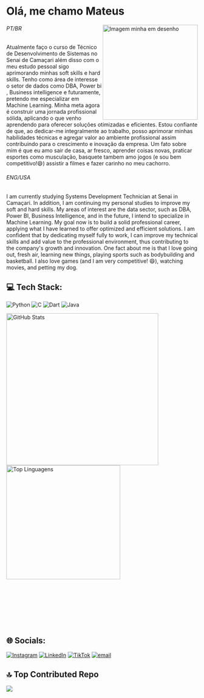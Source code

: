 # Olá, me chamo Mateus 
<img align=right src="https://github.com/user-attachments/assets/6a4f88a1-f15e-4b03-a180-2aa68d5ae329" alt="Imagem minha em desenho" width="250">

###### PT/BR
Atualmente faço o curso de Técnico de Desenvolvimento de Sistemas no Senai de Camaçari além disso com o meu estudo pessoal sigo aprimorando minhas soft skills e hard skills. Tenho como área de interesse o setor de dados como DBA, Power bi , Business intelligence e futuramente, pretendo me especializar em Machine Learning. Minha meta agora é construir uma jornada profissional sólida, aplicando o que venho aprendendo para oferecer soluções otimizadas e eficientes. Estou confiante de que, ao dedicar-me integralmente ao trabalho, posso aprimorar minhas habilidades técnicas e agregar valor ao ambiente profissional assim contribuindo para o crescimento e inovação da empresa. Um fato sobre mim é que eu amo sair de casa, ar fresco, aprender coisas novas,  praticar esportes como musculação, basquete tambem amo jogos (e sou bem competitivo!😄) assistir a filmes e fazer carinho no meu cachorro.
###### ENG/USA
I am currently studying Systems Development Technician at Senai in Camaçari. In addition, I am continuing my personal studies to improve my soft and hard skills. My areas of interest are the data sector, such as DBA, Power BI, Business Intelligence, and in the future, I intend to specialize in Machine Learning. My goal now is to build a solid professional career, applying what I have learned to offer optimized and efficient solutions. I am confident that by dedicating myself fully to work, I can improve my technical skills and add value to the professional environment, thus contributing to the company's growth and innovation. One fact about me is that I love going out, fresh air, learning new things, playing sports such as bodybuilding and basketball. I also love games (and I am very competitive! 😄), watching movies, and petting my dog.

## 💻 Tech Stack:
![Python](https://img.shields.io/badge/python-3670A0?style=for-the-badge&logo=python&logoColor=ffdd54) ![C](https://img.shields.io/badge/c-%2300599C.svg?style=for-the-badge&logo=c&logoColor=white) ![Dart](https://img.shields.io/badge/dart-%230175C2.svg?style=for-the-badge&logo=dart&logoColor=white) ![Java](https://img.shields.io/badge/java-%23ED8B00.svg?style=for-the-badge&logo=openjdk&logoColor=white)

<div>
  <img align="left" src="https://github-readme-stats.vercel.app/api?username=Mateus-denv&theme=one_dark_pro&hide_border=false&include_all_commits=true&count_private=true" alt="GitHub Stats" width="400">
  <img align="left" src="https://github-readme-stats.vercel.app/api/top-langs/?username=Mateus-denv&theme=one_dark_pro&hide_border=false&include_all_commits=true&count_private=true&layout=compact" alt="Top Linguagens" width="300">
</div><br style="clear: both;"><br><br style="clear: both;"><br><br style="clear: both;"><br><br style="clear: both;"><br>

## 🌐 Socials:

[![Instagram](https://img.shields.io/badge/Instagram-%23E4405F.svg?logo=Instagram&logoColor=white)](https://www.instagram.com/_santos474/#) 
[![LinkedIn](https://img.shields.io/badge/LinkedIn-%230077B5.svg?logo=linkedin&logoColor=white)](https://linkedin.com/in/www.linkedin.com/in/mateus-de-jesus-santos-costa-a754112ba) 
[![TikTok](https://img.shields.io/badge/TikTok-%23000000.svg?logo=TikTok&logoColor=white)](https://tiktok.com/@https://www.tiktok.com/@mthz777x) 
[![email](https://img.shields.io/badge/Email-D14836?logo=gmail&logoColor=white)](mailto:mateusdejesussantoscosta@gmail.com) 

## 🔝 Top Contributed Repo
![](https://github-contributor-stats.vercel.app/api?username=Mateus-denv&limit=5&theme=one_dark_pro&combine_all_yearly_contributions=true)
